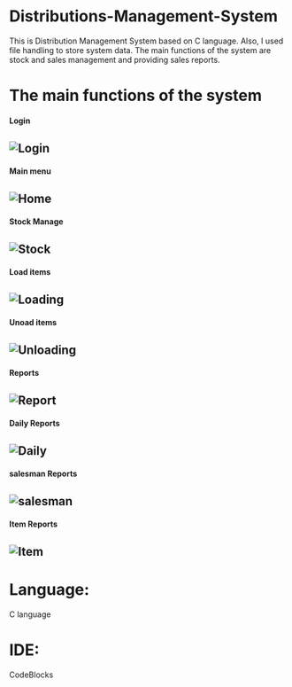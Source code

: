 # Distributions-Management-System
 
This is Distribution Management System based on C language. Also, I used file handling to store system data. The main functions of the system are stock and sales management and providing sales reports.
 
#  The main functions of the system

#### Login
![Login](https://github.com/AnjanaSandeepa/Distributions-Management-System/assets/119288138/f8ff8569-6299-4216-a1e5-682749546bbb)
--

#### Main menu
![Home](https://github.com/AnjanaSandeepa/Distributions-Management-System/assets/119288138/caa2bb4d-2c1b-4c14-9eee-6224bd85d4fa)
--

#### Stock Manage
![Stock](https://github.com/AnjanaSandeepa/Distributions-Management-System/assets/119288138/80dc2f0c-5123-46a4-a3a2-545fe032ea15)
--

#### Load items
![Loading](https://github.com/AnjanaSandeepa/Distributions-Management-System/assets/119288138/236ad2a3-af9b-4ec8-b1c3-e3390adeb020)
--

#### Unoad items
![Unloading](https://github.com/AnjanaSandeepa/Distributions-Management-System/assets/119288138/d0c40399-6ffc-450e-8dc2-861b9cacb386)
--

#### Reports
![Report](https://github.com/AnjanaSandeepa/Distributions-Management-System/assets/119288138/9e963870-b8ab-4aac-a3a6-0eca5b87a76f)
--

#### Daily Reports
![Daily](https://github.com/AnjanaSandeepa/Distributions-Management-System/assets/119288138/7e42d2ec-340e-4943-a228-6c0fe2bdc2d3)
--

#### salesman Reports
![salesman](https://github.com/AnjanaSandeepa/Distributions-Management-System/assets/119288138/b704a715-382e-4301-8e63-1c778e7fe034)
--

#### Item Reports
![Item](https://github.com/AnjanaSandeepa/Distributions-Management-System/assets/119288138/02d39c4f-4283-4ac6-b9b9-8c83c7ea9902)
--

# Language: 
 C language

# IDE: 
 CodeBlocks
